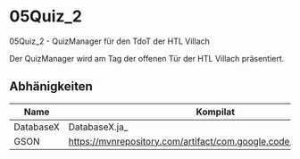 # 05Quiz_2
05Quiz_2 - QuizManager für den TdoT der HTL Villach

Der QuizManager wird am Tag der offenen Tür der HTL Villach präsentiert.

## Abhänigkeiten

|Name|Kompilat|
|---|---|
|DatabaseX|DatabaseX.ja_|
|GSON|https://mvnrepository.com/artifact/com.google.code.gson/gson/2.8.5|
